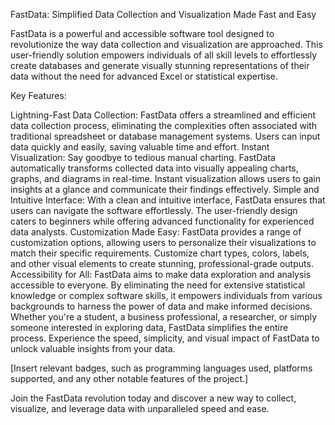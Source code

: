 FastData: Simplified Data Collection and Visualization Made Fast and Easy

FastData is a powerful and accessible software tool designed to revolutionize the way data collection and visualization are approached. This user-friendly solution empowers individuals of all skill levels to effortlessly create databases and generate visually stunning representations of their data without the need for advanced Excel or statistical expertise.

Key Features:

Lightning-Fast Data Collection: FastData offers a streamlined and efficient data collection process, eliminating the complexities often associated with traditional spreadsheet or database management systems. Users can input data quickly and easily, saving valuable time and effort.
Instant Visualization: Say goodbye to tedious manual charting. FastData automatically transforms collected data into visually appealing charts, graphs, and diagrams in real-time. Instant visualization allows users to gain insights at a glance and communicate their findings effectively.
Simple and Intuitive Interface: With a clean and intuitive interface, FastData ensures that users can navigate the software effortlessly. The user-friendly design caters to beginners while offering advanced functionality for experienced data analysts.
Customization Made Easy: FastData provides a range of customization options, allowing users to personalize their visualizations to match their specific requirements. Customize chart types, colors, labels, and other visual elements to create stunning, professional-grade outputs.
Accessibility for All: FastData aims to make data exploration and analysis accessible to everyone. By eliminating the need for extensive statistical knowledge or complex software skills, it empowers individuals from various backgrounds to harness the power of data and make informed decisions.
Whether you're a student, a business professional, a researcher, or simply someone interested in exploring data, FastData simplifies the entire process. Experience the speed, simplicity, and visual impact of FastData to unlock valuable insights from your data.

[Insert relevant badges, such as programming languages used, platforms supported, and any other notable features of the project.]

Join the FastData revolution today and discover a new way to collect, visualize, and leverage data with unparalleled speed and ease.
